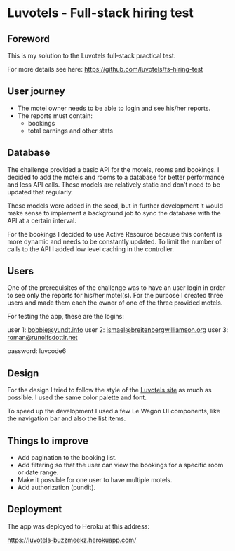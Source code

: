 # Luvotels - Full-stack hiring test
## Foreword
This is my solution to the Luvotels full-stack practical test.

For more details see here: https://github.com/luvotels/fs-hiring-test

## User journey
  * The motel owner needs to be able to login and see his/her reports.
  * The reports must contain:
    * bookings
    * total earnings and other stats

## Database
The challenge provided a basic API for the motels, rooms and bookings. I decided to add the motels and rooms to a database for better performance and less API calls. These models are relatively static and don’t need to be updated that regularly.

These models were added in the seed, but in further development it would make sense to implement a background job to sync the database with the API at a certain interval.

For the bookings I decided to use Active Resource because this content is more dynamic and needs to be constantly updated. To limit the number of calls to the API I added low level caching in the controller.

## Users
One of the prerequisites of the challenge was to have an user login in order to see only the reports for his/her motel(s). For the purpose I created three users and made them each the owner of one of the three provided motels.

For testing the app, these are the logins:

user 1: bobbie@yundt.info
user 2: ismael@breitenbergwilliamson.org
user 3: roman@runolfsdottir.net

password: luvcode6

## Design
For the design I tried to follow the style of the [Luvotels site](https://www.luvotels.com/) as much as possible. I used the same color palette and font.

To speed up the development I used a few Le Wagon UI components, like the navigation bar and also the list items.

## Things to improve
  * Add pagination to the booking list.
  * Add filtering so that the user can view the bookings for a specific room or date range.
  * Make it possible for one user to have multiple motels.
  * Add authorization (pundit).

## Deployment
The app was deployed to Heroku at this address:

https://luvotels-buzzmeekz.herokuapp.com/
